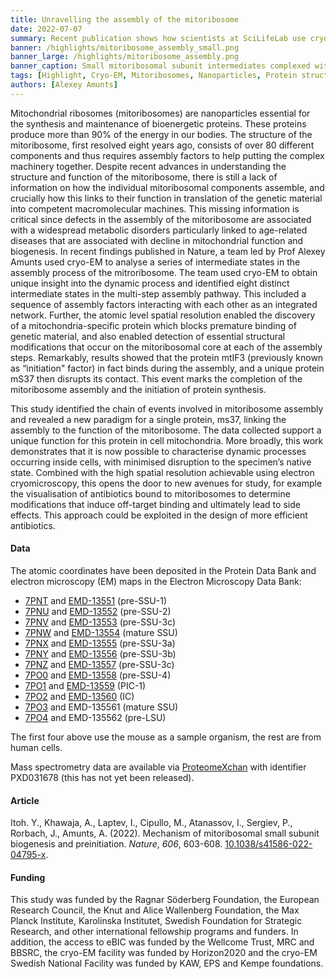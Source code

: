 ```yaml
---
title: Unravelling the assembly of the mitoribosome
date: 2022-07-07
summary: Recent publication shows how scientists at SciLifeLab use cryo-EM to reveal the sequential steps involved in mitoribosome assembly. Data has been made publicly available.
banner: /highlights/mitoribosome_assembly_small.png
banner_large: /highlights/mitoribosome_assembly.png
banner_caption: Small mitoribosomal subunit intermediates complexed with auxiliary factors, revealing a sequential mechanism of assembly (Credit; Verena Resch).
tags: [Highlight, Cryo-EM, Mitoribosomes, Nanoparticles, Protein structures]
authors: [Alexey Amunts]
---
```


Mitochondrial ribosomes (mitoribosomes) are nanoparticles essential for the synthesis and maintenance of bioenergetic proteins. These proteins produce more than 90% of the energy in our bodies. The structure of the mitoribosome, first resolved eight years ago, consists of over 80 different components and thus requires assembly factors to help putting the complex machinery together. Despite recent advances in understanding the structure and function of the mitoribosome, there is still a lack of information on how the individual mitoribosomal components assemble, and crucially how this links to their function in translation of the genetic material into competent macromolecular machines. This missing information is critical since defects in the assembly of the mitoribosome are associated with a widespread metabolic disorders particularly linked to age-related diseases that are associated with decline in mitochondrial function and biogenesis.
In recent findings published in Nature, a team led by Prof Alexey Amunts used cryo-EM to analyse a series of intermediate states in the assembly process of the mitroribosome. The team used cryo-EM to obtain unique insight into the dynamic process and identified eight distinct intermediate states in the multi-step assembly pathway. This included a sequence of assembly factors interacting with each other as an integrated network. Further, the atomic level spatial resolution enabled the discovery of a mitochondria-specific protein which blocks premature binding of genetic material, and also enabled detection of essential structural modifications that occur on the mitoribosomal core at each of the assembly steps.
Remarkably, results showed that the protein mtIF3 (previously known as “initiation" factor) in fact binds during the assembly, and a unique protein mS37 then disrupts its contact. This event marks the completion of the mitoribosome assembly and the initiation of protein synthesis.

This study identified the chain of events involved in mitoribosome assembly and revealed a new paradigm for a single protein, ms37, linking the assembly to the function of the mitoribosome. The data collected support a unique function for this protein in cell mitochondria. More broadly, this work demonstrates that it is now possible to characterise dynamic processes occurring inside cells, with minimised disruption to the specimen’s native state. Combined with the high spatial resolution achievable using electron cryomicroscopy, this opens the door to new avenues for study, for example the visualisation of antibiotics bound to mitoribosomes to determine modifications that induce off-target binding and ultimately lead to side effects. This approach could be exploited in the design of more efficient antibiotics.

#### Data

The atomic coordinates have been deposited in the Protein Data Bank and electron microscopy (EM) maps in the Electron Microscopy Data Bank:

* [7PNT](https://doi.org/10.2210/pdb7PNT/pdb) and [EMD-13551](https://www.ebi.ac.uk/emdb/EMD-13551) (pre-SSU-1)
* [7PNU](https://doi.org/10.2210/pdb7PNU/pdb) and [EMD-13552](https://www.ebi.ac.uk/emdb/EMD-13552) (pre-SSU-2)
* [7PNV](https://doi.org/10.2210/pdb7PNV/pdb) and [EMD-13553](https://www.ebi.ac.uk/emdb/EMD-13553) (pre-SSU-3c)
* [7PNW](https://www.wwpdb.org/pdb?id=pdb_00007pnw) and [EMD-13554](https://www.ebi.ac.uk/emdb/EMD-13554) (mature SSU)
* [7PNX](https://www.wwpdb.org/pdb?id=pdb_00007pnx) and [EMD-13555](https://www.ebi.ac.uk/emdb/EMD-13555) (pre-SSU-3a)
* [7PNY](https://www.wwpdb.org/pdb?id=pdb_00007pny) and [EMD-13556](https://www.ebi.ac.uk/emdb/EMD-13556) (pre-SSU-3b)
* [7PNZ](https://www.wwpdb.org/pdb?id=pdb_00007pnz) and [EMD-13557](https://www.ebi.ac.uk/emdb/EMD-13557) (pre-SSU-3c)
* [7PO0](https://www.wwpdb.org/pdb?id=pdb_00007po0) and [EMD-13558](https://www.ebi.ac.uk/emdb/EMD-13558) (pre-SSU-4)
* [7PO1](https://www.wwpdb.org/pdb?id=pdb_00007po1) and [EMD-13559](https://www.ebi.ac.uk/emdb/EMD-13559) (PIC-1)
* [7PO2](https://www.wwpdb.org/pdb?id=pdb_00007po2) and [EMD-13560](https://www.ebi.ac.uk/emdb/EMD-13560) (IC)
* [7PO3](https://www.wwpdb.org/pdb?id=pdb_00007po3) and EMD-135561 (mature SSU)
* [7PO4](https://www.wwpdb.org/pdb?id=pdb_00007po4) and EMD-135562 (pre-LSU)

The first four above use the mouse as a sample organism, the rest are from human cells.

Mass spectrometry data are available via [ProteomeXchan](http://proteomecentral.proteomexchange.org/) with identifier PXD031678 (this has not yet been released).

#### Article

Itoh. Y., Khawaja, A., Laptev, I., Cipullo, M., Atanassov, I., Sergiev, P., Rorbach, J., Amunts, A. (2022). Mechanism of mitoribosomal small subunit biogenesis and preinitiation. *Nature*, *606*, 603-608. [10.1038/s41586-022-04795-x](https://doi.org/10.1038/s41586-022-04795-x).

#### Funding

This study was funded by the Ragnar Söderberg Foundation, the European Research Council, the Knut and Alice Wallenberg Foundation, the Max Planck Institute, Karolinska Institutet, Swedish Foundation for Strategic Research, and other international fellowship programs and funders. In addition, the access to eBIC was funded by the Wellcome Trust, MRC and BBSRC, the cryo-EM facility was funded by Horizon2020 and the cryo-EM Swedish National Facility was funded by KAW, EPS and Kempe foundations.
